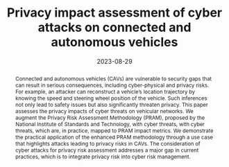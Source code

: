 ---
title: "Privacy impact assessment of cyber attacks on connected and autonomous vehicles"
abstract: "Connected and autonomous vehicles (CAVs) are vulnerable to security gaps that can result in serious consequences, including cyber-physical and privacy risks. For example, an attacker can reconstruct a vehicle’s location trajectory by knowing the speed and steering wheel position of the vehicle. Such inferences not only lead to safety issues but also significantly threaten privacy. This paper assesses the privacy impacts of cyber threats on vehicular networks. We augment the Privacy Risk Assessment Methodology (PRAM), proposed by the National Institute of Standards and Technology, with cyber threats, with cyber threats, which are, in practice, mapped to PRAM impact metrics. We demonstrate the practical application of the enhanced PRAM methodology through a use case that highlights attacks leading to privacy risks in CAVs. The consideration of cyber attacks for privacy risk assessment addresses a major gap in current practices, which is to integrate privacy risk into cyber risk management."
collection: publications
permalink: /publication/panda2023privacy
date: 2023-08-29
venue: 'Proceedings of the 18th International Conference on Availability, Reliability and Security (ARES 2023)'
paperurl: '/files/pdf/papers/panda2023privacy.pdf'
link: 'https://dl.acm.org/doi/abs/10.1145/3600160.3605073'
citation: 'Sakshyam Panda, Emmanouil Panaousis, George Loukas, Konstantinos Kentrotis (2023). 
	&quot;Privacy impact assessment of cyber attacks on connected and autonomous vehicles.&quot;
	<i>Proceedings of the 18th International Conference on Availability, Reliability and Security (ARES 2023).</i><br>'
#	<span style="color:#2979ab;">(CORE2023 Ranking: B)</span>
---